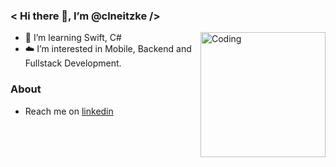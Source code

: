 ### < Hi there 👋,  I’m @clneitzke />

<!-- img align="right" alt="Coding" width="200" src="https://cdn.dribbble.com/users/1059583/screenshots/4171367/coding-freak.gif" -->
<img align="right" alt="Coding" width="200" src="https://techcrunch.com/wp-content/uploads/2014/02/flappy.gif?w=1390&crop=1">

- 🔭 I’m learning Swift, C# <br/>
- ☁️ I’m interested in Mobile, Backend and Fullstack Development.

### About

- Reach me on [linkedin](https://linkedin.com/in/clneitzke/)

